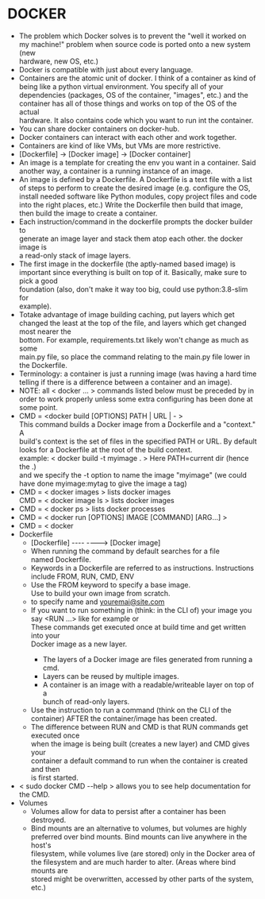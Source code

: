 # DOCKER                                                                         
- The problem which Docker solves is to prevent the "well it worked on         
  my machine!" problem when source code is ported onto a new system (new       
  hardware, new OS, etc.)                                                      
- Docker is compatible with just about every language.                         
- Containers are the atomic unit of docker. I think of a container as kind of  
  being like a python virtual environment. You specify all of your             
  dependencies (packages, OS of the container, "images", etc.) and the         
  container has all of those things and works on top of the OS of the actual   
  hardware. It also contains code which you want to run int the container.     
- You can share docker containers on docker-hub.                               
- Docker containers can interact with each other and work together.            
- Containers are kind of like VMs, but VMs are more restrictive.               
- [Dockerfile] -> [Docker image] -> [Docker container]                         
- An image is a template for creating the env you want in a container. Said    
  another way, a container is a running instance of an image.                  
- An image is defined by a Dockerfile. A Dockerfile is a text file with a list 
  of steps to perform to create the desired image (e.g. configure the OS,      
  install needed software like Python modules, copy project files and code     
  into the right places, etc.) Write the Dockerfile then build that image,     
  then build the image to create a container.                              
- Each instruction/command in the dockerfile prompts the docker builder to     
  generate an image layer and stack them atop each other. the docker image is  
  a read-only stack of image layers.                                           
- The first image in the dockerfile (the aptly-named based image) is important 
  since everything is built on top of it. Basically, make sure to pick a good  
  foundation (also, don't make it way too big, could use python:3.8-slim for   
  example).                                                                    
- Totake advantage of image building caching, put layers which get changed the 
  least at the top of the file, and layers which get changed most nearer the   
  bottom. For example, requirements.txt likely won't change as much as some    
  main.py file, so place the command relating to the main.py file lower in the 
  Dockerfile.                                                                  
- Terminology: a container is just a running image (was having a hard time     
  telling if there is a difference between a container and an image).          
- NOTE: all < docker ... > commands listed below must be preceded by <sudo> in 
        order to work properly unless some extra configuring has been done at  
        some point.                                                            
- CMD = <docker build [OPTIONS] PATH | URL | - >                               
  This command builds a Docker image from a Dockerfile and a "context." A      
  build's context is the set of files in the specified PATH or URL. By default 
  <docker build> looks for a Dockerfile at the root of the build context.      
  example: < docker build -t myimage . > Here PATH=current dir (hence the .)   
          and we specify the -t option to name the image "myimage" (we could   
          have done myimage:mytag to give the image a tag)                     
- CMD = < docker images >   lists docker images                                
  CMD = < docker image ls > lists docker images                                
- CMD = < docker ps > lists docker processes                                   
- CMD = < docker run [OPTIONS] IMAGE [COMMAND] [ARG...] >                      
- CMD = < docker                                                               
- Dockerfile                                                                   
  - [Dockerfile] ---- <docker build...> ----> [Docker image]                   
  - When running <docker build> the command by default searches for a file     
    named Dockerfile.                                                          
  - Keywords in a Dockerfile are referred to as instructions. Instructions     
    include FROM, RUN, CMD, ENV                                                
  - Use the FROM keyword to specify a base image.                              
    Use <FROM scratch> to build your own image from scratch.                   
  - <MAINTAINER> to specify name and <youremai@site.com>                   
  - If you want to run something in (think: in the CLI of) your image you      
    say <RUN ...> like <RUN apt-get update> for example or <RUN mkdir newdir>  
    These commands get executed once at build time and get written into your   
    Docker image as a new layer.                                               
    - The layers of a Docker image are files generated from running a cmd.     
    - Layers can be reused by multiple images.                                 
    - A container is an image with a readable/writeable layer on top of a      
      bunch of read-only layers.                                               
  - Use the <CMD> instruction to run a command (think on the CLI of the        
    container) AFTER the container/image has been created.                     
  - The difference between RUN and CMD is that RUN commands get executed once  
    when the image is being built (creates a new layer) and CMD gives your     
    container a default command to run when the container is created and then  
    is first started.                                                          
- < sudo docker CMD --help > allows you to see help documentation for the CMD. 
- Volumes                                                                         
  - Volumes allow for data to persist after a container has been destroyed.       
  - Bind mounts are an alternative to volumes, but volumes are highly             
    preferred over bind mounts. Bind mounts can live anywhere in the host's       
    filesystem, while volumes live (are stored) only in the Docker area of the 
    filesystem and are much harder to alter. (Areas where bind mounts are         
    stored might be overwritten, accessed by other parts of the system, etc.)  
                         
